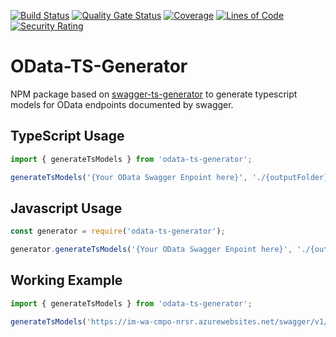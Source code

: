 [![Build Status](https://dev.azure.com/ikemtz/NRSRx/_apis/build/status/OData-TS-Generator?branchName=master)](https://dev.azure.com/ikemtz/NRSRx/_build/latest?definitionId=11&branchName=master) [![Quality Gate Status](https://sonarcloud.io/api/project_badges/measure?project=odata-ts-generator&metric=alert_status)](https://sonarcloud.io/dashboard?id=odata-ts-generator) [![Coverage](https://sonarcloud.io/api/project_badges/measure?project=odata-ts-generator&metric=coverage)](https://sonarcloud.io/dashboard?id=odata-ts-generator) [![Lines of Code](https://sonarcloud.io/api/project_badges/measure?project=odata-ts-generator&metric=ncloc)](https://sonarcloud.io/dashboard?id=odata-ts-generator) [![Security Rating](https://sonarcloud.io/api/project_badges/measure?project=odata-ts-generator&metric=security_rating)](https://sonarcloud.io/dashboard?id=odata-ts-generator)
 
# OData-TS-Generator
NPM package based on [swagger-ts-generator](https://www.npmjs.com/package/swagger-ts-generator) to generate typescript models for OData endpoints documented by swagger.

## TypeScript Usage
```javascript
import { generateTsModels } from 'odata-ts-generator';

generateTsModels('{Your OData Swagger Enpoint here}', './{outputFolder}/');
```

## Javascript Usage
```javascript
const generator = require('odata-ts-generator');

generator.generateTsModels('{Your OData Swagger Enpoint here}', './{outputFolder}/');
```

## Working Example
```javascript
import { generateTsModels } from 'odata-ts-generator';

generateTsModels('https://im-wa-cmpo-nrsr.azurewebsites.net/swagger/v1/swagger.json', './models/');
```
